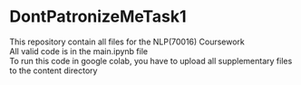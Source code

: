 # DontPatronizeMeTask1
This repository contain all files for the NLP(70016) Coursework<br />
All valid code is in the main.ipynb file<br />
To run this code in google colab, you have to upload all supplementary files to the content directory
